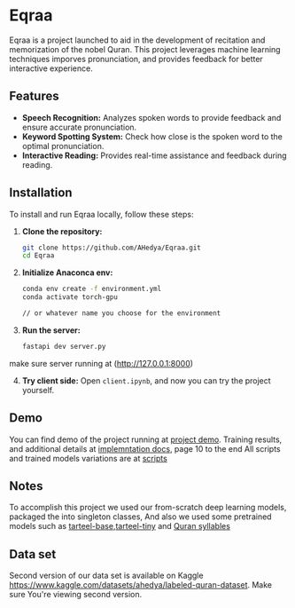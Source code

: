# Eqraa

Eqraa is a project launched to aid in the development of recitation and memorization of the nobel Quran. This project leverages machine learning techniques imporves pronunciation, and provides feedback for better interactive experience. 

## Features

- **Speech Recognition:** Analyzes spoken words to provide feedback and ensure accurate pronunciation.
- **Keyword Spotting System:** Check how close is the spoken word to the optimal pronunciation. 
- **Interactive Reading:** Provides real-time assistance and feedback during reading.


## Installation

To install and run Eqraa locally, follow these steps:

1. **Clone the repository:**
   ```bash
   git clone https://github.com/AHedya/Eqraa.git
   cd Eqraa
2. **Initialize Anaconca env:**
   ```sh
   conda env create -f environment.yml
   conda activate torch-gpu

   // or whatever name you choose for the environment
3. **Run the server:**
   ```bash
   fastapi dev server.py
  make sure server running at (http://127.0.0.1:8000)

4. **Try client side:**
   Open `client.ipynb`, and now you can try the project yourself.


## Demo 

  You can find demo of the project running at [project demo](https://drive.google.com/file/d/1abUFtnbbhiRrzCDPMjIxM4u5JRm_Tc5O/view?usp=sharing).
  Training results, and additional details at [implemntation docs](https://docs.google.com/document/d/12FbvVgNvbhm59A_mEbM1HwJ_G_V0PDv_tZrm-wCAPXk/edit?usp=sharing), page 10 to the end 
  All scripts and trained models variations are at [scripts](https://drive.google.com/file/d/1NK2WxmFg4H_4FoxT24VAOG8fDvHLjZ6a/view?usp=sharing)


## Notes
   To accomplish this project we used our from-scratch deep learning models, packaged the into singleton classes, And also we used some pretrained models such as [tarteel-base](https://huggingface.co/tarteel-ai/whisper-base-ar-quran),[tarteel-tiny](https://huggingface.co/tarteel-ai/whisper-tiny-ar-quran) and [Quran syllables](https://huggingface.co/IbrahimSalah/Wav2vecXXl_quran_syllables)

## Data set

  Second version of our data set is available on Kaggle https://www.kaggle.com/datasets/ahedya/labeled-quran-dataset. Make sure You're viewing second version.



   


   
